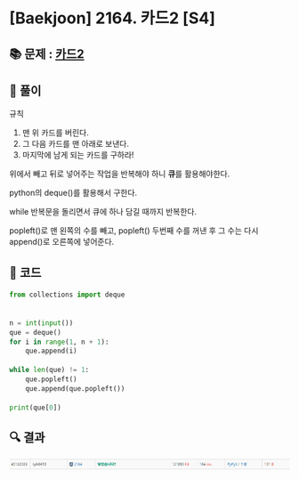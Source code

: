 # [Baekjoon] 2164. 카드2 [S4]

## 📚 문제 : [카드2](https://www.acmicpc.net/problem/2164)

## 📖 풀이

규칙

1. 맨 위 카드를 버린다.
2. 그 다음 카드를 맨 아래로 보낸다.
3. 마지막에 남게 되는 카드를 구하라!

위에서 빼고 뒤로 넣어주는 작업을 반복해야 하니 **큐**를 활용해야한다.

python의 deque()를 활용해서 구한다.

while 반복문을 돌리면서 큐에 하나 담길 때까지 반복한다.

popleft()로 맨 왼쪽의 수를 빼고, popleft() 두번째 수를 꺼낸 후 그 수는 다시 append()로 오른쪽에 넣어준다.

## 📒 코드

```python
from collections import deque


n = int(input())
que = deque()
for i in range(1, n + 1):
    que.append(i)

while len(que) != 1:
    que.popleft()
    que.append(que.popleft())

print(que[0])
```

## 🔍 결과

![image-20220628133006429](README.assets/image-20220628133006429.png)